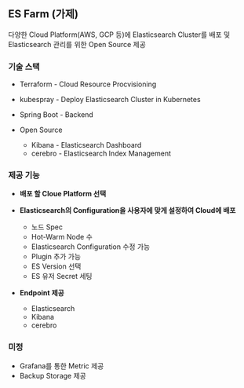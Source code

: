 ## ES Farm (가제)

다양한 Cloud Platform(AWS, GCP 등)에 Elasticsearch Cluster를 배포 및 Elasticsearch 관리를 위한 Open Source 제공



### 기술 스택

- Terraform - Cloud Resource Procvisioning

- kubespray - Deploy Elasticsearch Cluster in Kubernetes

- Spring Boot - Backend

- Open Source
  - Kibana - Elasticsearch Dashboard	
  - cerebro - Elasticsearch Index Management



### 제공 기능

- **배포 할 Cloue Platform 선택**

- **Elasticsearch의 Configuration을 사용자에 맞게 설정하여 Cloud에 배포**
  - 노드 Spec 
  - Hot-Warm Node 수
  - Elasticsearch Configuration 수정 가능
  - Plugin 추가 가능
  - ES Version 선택
  - ES 유저 Secret 세팅

- **Endpoint 제공**
  - Elasticsearch
  - Kibana
  - cerebro



### 미정

- Grafana를 통한 Metric 제공
- Backup Storage 제공
